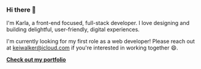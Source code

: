### Hi there 👋

I'm Karla, a front-end focused, full-stack developer. I love designing and building delightful, user-friendly, digital experiences. 

I'm currently looking for my first role as a web developer! Please reach out at <keiwalker@icloud.com> if you're interested in working together 😄.

**[Check out my portfolio](https://karla.codes)**

<!--
**karla-codes/karla-codes** is a ✨ _special_ ✨ repository because its `README.md` (this file) appears on your GitHub profile.

Here are some ideas to get you started:

- 🔭 I’m currently working on ...
- 🌱 I’m currently learning ...
- 👯 I’m looking to collaborate on ...
- 🤔 I’m looking for help with ...
- 💬 Ask me about ...
- 📫 How to reach me: ...
- 😄 Pronouns: ...
- ⚡ Fun fact: ...
-->

